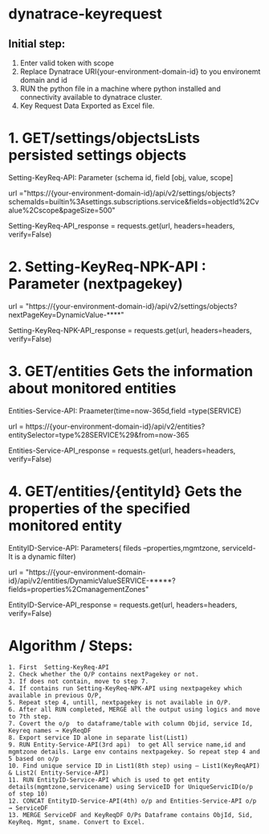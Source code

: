 # dynatrace-keyrequest

## Initial step:
 1. Enter valid token with scope
 2. Replace Dynatrace URI{your-environment-domain-id} to you environemt domain and id
 3. RUN the python file in a machine where python installed and connectivity available to dynatrace cluster.
 4. Key Request Data Exported as Excel file.

# 1. GET/settings/objectsLists persisted settings objects
Setting-KeyReq-API: Parameter (schema id, field [obj, value, scope]

  url ="https://{your-environment-domain-id}/api/v2/settings/objects?schemaIds=builtin%3Asettings.subscriptions.service&fields=objectId%2Cvalue%2Cscope&pageSize=500" 

Setting-KeyReq-API_response = requests.get(url, headers=headers, verify=False)


# 2. Setting-KeyReq-NPK-API : Parameter (nextpagekey)

 url = "https://{your-environment-domain-id}/api/v2/settings/objects?nextPageKey=DynamicValue-****" 

Setting-KeyReq-NPK-API_response = requests.get(url, headers=headers, verify=False)


# 3. GET/entities  Gets the information about monitored entities
Entities-Service-API: Praameter(time=now-365d,field =type(SERVICE)

url = https://{your-environment-domain-id}/api/v2/entities?entitySelector=type%28SERVICE%29&from=now-365

Entities-Service-API_response = requests.get(url, headers=headers, verify=False)


# 4. GET/entities/{entityId} Gets the properties of the specified monitored entity
EntityID-Service-API: Parameters( fileds –properties,mgmtzone, serviceId- It is a dynamic filter)

 url =  "https://{your-environment-domain-id}/api/v2/entities/DynamicValueSERVICE-*****?fields=properties%2CmanagementZones" 

EntityID-Service-API_response = requests.get(url, headers=headers, verify=False)


# Algorithm / Steps:

    1. First  Setting-KeyReq-API
    2. Check whether the O/P contains nextPagekey or not.
    3. If does not contain, move to step 7.
    4. If contains run Setting-KeyReq-NPK-API using nextpagekey which available in previous O/P,
    5. Repeat step 4, untill, nextpagekey is not available in O/P.
    6. After all RUN completed, MERGE all the output using logics and move to 7th step.
    7. Covert the o/p  to dataframe/table with column Objid, service Id, Keyreq names → KeyReqDF
    8. Export service ID alone in separate list(List1)
    9. RUN Entity-Service-API(3rd api)  to get All service name,id and mgmtzone details. Large env contains nextpagekey. So repeat step 4 and 5 based on o/p
    10. Find unique service ID in List1(8th step) using – List1(KeyReqAPI) & List2( Entity-Service-API)
    11. RUN EntityID-Service-API which is used to get entity details(mgmtzone,servicename) using ServiceID for UniqueServicID(o/p of step 10)
    12. CONCAT EntityID-Service-API(4th) o/p and Entities-Service-API o/p → ServiceDF
    13. MERGE ServiceDF and KeyReqDF O/Ps Dataframe contains ObjId, Sid, KeyReq. Mgmt, sname. Convert to Excel.
